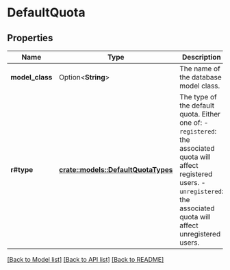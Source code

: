 # DefaultQuota

## Properties

Name | Type | Description | Notes
------------ | ------------- | ------------- | -------------
**model_class** | Option<**String**> | The name of the database model class. | [optional]
**r#type** | [**crate::models::DefaultQuotaTypes**](DefaultQuotaTypes.md) | The type of the default quota. Either one of:  - `registered`: the associated quota will affect registered users.  - `unregistered`: the associated quota will affect unregistered users.  | 

[[Back to Model list]](../README.md#documentation-for-models) [[Back to API list]](../README.md#documentation-for-api-endpoints) [[Back to README]](../README.md)


